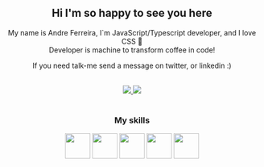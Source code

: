 <div align="center">
    <h2>Hi I'm so happy to see you here</h1>
    <p>
        My name is Andre Ferreira, I`m JavaScript/Typescript developer, and I love CSS 💛 <br>
        Developer is machine to transform coffee in code!
    </p>
    <p>
        If you need talk-me send a message on twitter, or linkedin :)
    </p>
    <br/>
    <a href="https://twitter.com/andre_2l2" target="_blank">
        <img src="https://img.shields.io/twitter/follow/andre_2l2?style=social" target="_blank">
    </a>
    <a href="https://hub.docker.com/u/andre2l2" target="_blank">
        <img src="https://img.shields.io/badge/images-docker-blue" target="_blank">
    </a>
</div>
<br>
<div align="center">
    <h3>My skills</h1>
</dev>
<dev align="center">
    <img src="https://upload.wikimedia.org/wikipedia/commons/thumb/9/99/Unofficial_JavaScript_logo_2.svg/260px-Unofficial_JavaScript_logo_2.svg.png" width="50px">
    <img src="https://upload.wikimedia.org/wikipedia/commons/thumb/4/4c/Typescript_logo_2020.svg/300px-Typescript_logo_2020.svg.png" width="50px">
    <img src="https://wp-and-react.com/wp-content/uploads/2017/05/react-2.png" width="50px">
    <img src="https://external-content.duckduckgo.com/iu/?u=https%3A%2F%2Fimg.icons8.com%2Fplasticine%2F2x%2Fbash.png&f=1&nofb=1" width="50px">
    <img src="https://external-content.duckduckgo.com/iu/?u=https%3A%2F%2Fcdn0.iconfinder.com%2Fdata%2Ficons%2Flong-shadow-web-icons%2F512%2Fnodejs-512.png&f=1&nofb=1" width="50px">
</dev>
